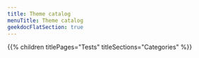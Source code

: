 ```yaml
---
title: Theme catalog
menuTitle: Theme catalog 
geekdocFlatSection: true
---
```


{{% children titlePages="Tests" titleSections="Categories" %}}